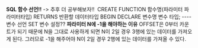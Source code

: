 **SQL 함수 선언!!** -> 추후 더 공부해보자!!
​
CREATE FUNCTION 함수명(파라미터 파라미터타입) RETURNS 반환할 데이터타입
BEGIN
DECLARE 변수명 변수 타입; ---- 변수 선언
SET 변수 설정??
**파라미터 N에 -1을 해야하는 이유**
OFFSET은 0부터 카운트가 되기 때문에 N을 그대로 사용하게 되면
N이 2일 경우 3행에 있는 데이터를 가져오게 된다. 그러므로 -1을 해주어야 N이 2일 경우 2행에 있는 데이터를 가져올 수 있다.